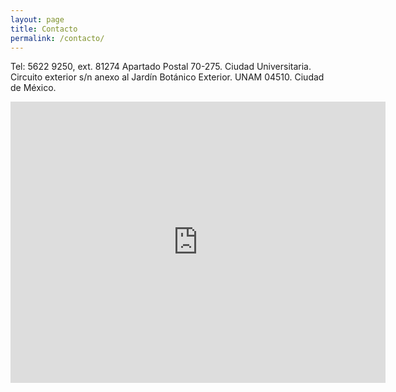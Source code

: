 ```yaml
---
layout: page
title: Contacto
permalink: /contacto/
---
```


Tel: 5622 9250, ext. 81274
Apartado Postal 70-275. Ciudad Universitaria. Circuito exterior s/n anexo al Jardín Botánico Exterior. UNAM 04510. Ciudad de México.

<!-- frame de google maps -->
<iframe src="https://www.google.com/maps/embed?pb=!1m18!1m12!1m3!1d3765.074358575506!2d-99.19412968603031!3d19.32257938694691!2m3!1f0!2f0!3f0!3m2!1i1024!2i768!4f13.1!3m3!1m2!1s0x85cdffe2e8adfce1%3A0x9c3ab1c80685da94!2sLaboratorio+Nacional+de+Ciencias+de+la+Sostenibilidad+(LANCIS)!5e0!3m2!1ses!2smx!4v1501857932594" width="600" height="450" frameborder="0" style="border:0" allowfullscreen></iframe>
<!-- termina frame google maps -->

<!-- open street maps
<iframe width="625" height="450" frameborder="0" scrolling="no" marginheight="0" marginwidth="0" src="http://www.openstreetmap.org/export/embed.html?bbox=-99.2110061645508%2C19.308612036514525%2C-99.17332649230958%2C19.336029191644073&amp;layer=mapnik&amp;marker=19.32232118910101%2C-99.19216632843018" style="border: 1px solid black"></iframe><br/><small><a href="http://www.openstreetmap.org/?mlat=19.3223&amp;mlon=-99.1922#map=16/19.3223/-99.1922&amp;layers=N">Ver en OpenStreetMap</a></small>
-->
